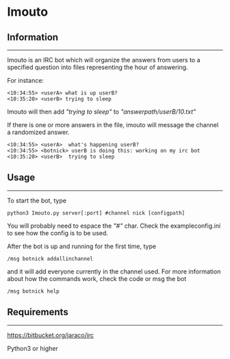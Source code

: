# Imouto

## Information
----------
Imouto is an IRC bot which will organize the answers from users to a specified question into
files representing the hour of answering.

For instance:

```
<10:34:55> <userA> what is up userB?
<10:35:20> <userB> trying to sleep
```
Imouto will then add *"trying to sleep"* to *"answerpath/userB/10.txt"*

If there is one or more answers in the file, imouto will message the channel a randomized answer.


```
<10:34:55> <userA> 	what's happening userB?
<10:34:55> <botnick> userB is doing this: working on my irc bot
<10:35:20> <userB> 	trying to sleep
```

## Usage
----------
To start the bot, type
```
python3 Imouto.py server[:port] #channel nick [configpath]
```

You will probably need to espace the *"#"* char.
Check the exampleconfig.ini to see how the config is to be used.

After the bot is up and running for the first time, type
```
/msg botnick addallinchannel
```
 and it will add everyone currently in the channel used.
For more information about how the commands work, check the code or msg the bot

```
/msg botnick help
```

## Requirements
----------
https://bitbucket.org/jaraco/irc

Python3 or higher
